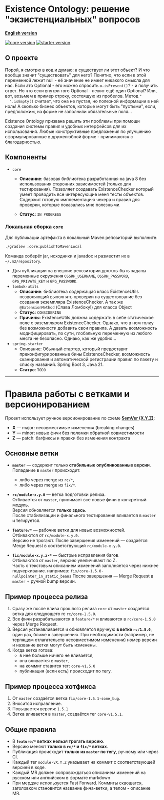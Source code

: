 # Existence Ontology: решение "экзистенциальных" вопросов
**[English version](readme.md)**

[![core version](https://img.shields.io/maven-central/v/team.isaz.existence/core?label=core)](https://central.sonatype.com/artifact/team.isaz.existence/core)
[![starter version](https://img.shields.io/maven-central/v/team.isaz.existence/starter?label=starter)](https://central.sonatype.com/artifact/team.isaz.existence/starter)

## О проекте

Порой, я смотрю в код и думаю: а существует ли этот объект? И что вообще значит
"существовать" для него? Понятно, что если в этой переменной лежит null - её значение не
имеет никакого смысла для нас. Если это Optional - его можно спросить `o.isPresent()`? - и
получить ответ. Но что если внутри того Optional - лежит ещё один Optional?
Или, вот, возьмем в пример строку, состоящую из пробелов. Метод
`"     ".isEmpty()` считает, что она не пустая, но полезной информации в ней ноль! А
сколько бизнес объектов, которые могут быть
"пустыми", если, предположим, на форме не заполнили обязательные поля...

Existence Ontology призвана решить эти проблемы при помощи создания системы правил и
удобных интерфейсов для их использования. Любые конструктивные предложения по улучшению
сформулированные в дружелюбной форме - принимаются с благодарностью.

## Компоненты

- `core`
    - **Описание**: базовая библиотека разработанная на java 8 без использования сторонних
      зависимостей (только для тестирования). Позволяет создавать ExistenceChecker который
      умеет проводить все интересующие меня тесты объектов. Содержит готовую имплементацию
      чекера и правил для проверки, которые показались мне полезными.

    - **Статус**: `IN PROGRESS`

### Локальная сборка `core`

Для публикации артефакта в локальный Maven репозиторий выполните:

```bash
./gradlew :core:publishToMavenLocal
```

Команда соберёт jar, исходники и javadoc и разместит их в `~/.m2/repository`.
- Для публикации на внешние репозитории должны быть заданы переменные
  окружения `OSSRH_USERNAME`, `OSSRH_PASSWORD`, `GPG_PRIVATE_KEY` и
  `GPG_PASSWORD`.
- `lombok-utils`
    - **Описание**: библиотека содержащая класс ExistenceUtils позволяющий выполнять
      проверки на существование без создания экземпляра ExistenceChecker. А так
      же `@ExtensionMethod` (Слава Ломбоку!) для класса Object
    - **Статус**: `CONSIDERING`
    - **Причины**: ExistenceUtils должна содержать в себе статическое поле с экземпляром
      ExistenceChecker. Однако, что в нем толку без возможности добавить свои правила. А
      давать возможность модифицировать, по сути, глобальную переменную из любого места не
      безопасно. Однако, как же удобно...
- `spring-starter`
    - Описание: Обычный стартер, который предоставит преконфигурированные бины
      ExistenceChecker, возможность сканирования и автоматической регистрации правил по
      пакету и списку названий. Spring Boot 3, Java 21.
    - **Статус**: `TODO`

---

# Правила работы с ветками и версионированием

Проект использует ручное версионирование по схеме [**SemVer (X.Y.Z)**](https://semver.org/):

- **X** — major: несовместимые изменения (breaking changes)
- **Y** — minor: новые фичи без поломки обратной совместимости
- **Z** — patch: багфиксы и правки без изменения контракта

## Основные ветки

- **`master`** — содержит только **стабильные опубликованные версии**.  
  Попадание в `master` происходит:
    - либо через merge из `rc/*`,
    - либо через merge из `fix/*`.

- **`rc/module-x.y.0`** — ветка подготовки релиза.  
  Отбивается от `master`, принимает все новые фичи в конкретный модуль.  
  Версия обновляется **только здесь**.  
  После стабилизации и финального тестирования вливается в `master` и тегируется.

- **`feature/*`** — рабочие ветки для новых возможностей.  
  Отбиваются от `rc/module-x.y.0`.  
  Версию не трогают.
  После завершения изменений — создаётся Merge Request в соответствующий `rc/module-x.y.0`.

- **`fix/module-x.y.z-*`** — быстрые исправления багов.  
  Отбиваются от `master`, версию увеличивают по Z.  
  Часть с текстовым описанием изменений заполняется через нижнее подчеркивание. например:
  `fix/core-1.5.0-nullpointer_in_static_beans`
  После завершения — Merge Request в `master` + ручной bump версии.

## Пример процесса релиза

1. Сразу же после влива прошлого релиза `core` от `master` создаётся ветка для следующего rc `rc/core-1.5.0`.
2. Все фичи разрабатываются в `feature/*` и вливаются в `rc/core-1.5.0` через Merge Request.
3. Версия устанавливается и обновляется вручную **в ветке `rc/1.5.0`**, один раз, ближе к завершению. При
   необходимости (например, не терпящем отлагательств несовместимом изменении) номер версии и название ветки могут быть
   изменены.
4. Когда ветка готова:
    - в неё больше ничего не вливается,
    - она вливается в `master`,
    - на коммит ставится тег: `core-v1.5.0`
    - публикация (если есть) происходит по тегу.

## Пример процесса хотфикса

1. От `master` создаётся ветка `fix/core-1.5.1-some_bug`.
2. Вносится исправление.
3. Повышается версия: `1.5.1`
4. Ветка вливается в `master`, создаётся тег `core-v1.5.1`.

## Общие правила

- В **`feature/*` ветках нельзя трогать версию**.
- Версию меняют **только в `rc/*` и `fix/*` ветках**.
- Публикация происходит **только из `master` по тегу**, ручному или через CI.
- Каждый тег `module-vX.Y.Z` указывает на коммит с соответствующей версией в коде.
- Каждый MR должен сопровождаться описанием изменений на русском или английском в формате markdown
- При мердже используется Fast Forward. Коммиты сквошатся, заголовком становится название фича-ветки, а телом - описание
  MR.
